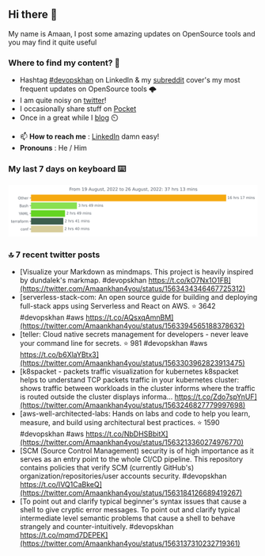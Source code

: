 <!--- [![Hits](https://hits.seeyoufarm.com/api/count/incr/badge.svg?url=https%3A%2F%2Fgithub.com%2Fakhan4u%2Fhit-counter&count_bg=%2379C83D&title_bg=%23555555&icon=&icon_color=%23E7E7E7&title=visits&edge_flat=false)](https://hits.seeyoufarm.com) --->

## Hi there 👋

My name is Amaan, I post some amazing updates on OpenSource tools and you may find it quite useful

### Where to find my content? 🤔

* Hashtag [#devopskhan](https://www.linkedin.com/feed/hashtag/devopskhan/) on LinkedIn & my [subreddit](https://www.reddit.com/r/devopskhan/) cover's my most frequent updates on OpenSource tools 🌩️
* I am quite noisy on [twitter](https://twitter.com/Amaankhan4you)!
* I occasionally share stuff on [Pocket](https://getpocket.com/@ej6g8d1dp2829A16a9Tf5d4T6bAMp3d8791rejDe86yem3bm4e14ex4fT4dluk29)
* Once in a great while I [blog](https://linuxparrot.com/) ⏲️


- 📫 **How to reach me** : [LinkedIn](https://www.linkedin.com/in/amaan-khan-linux-ninja) damn easy!
- **Pronouns** : He / Him

### My last 7 days on keyboard ⌨️

<img src="https://github.com/akhan4u/akhan4u/blob/main/images/stat.svg" alt="Amaan's Wakatime Activity!"/>

### 🔝 7 recent twitter posts
<!-- DEVDOJO:START -->
- [Visualize your Markdown as mindmaps. This project is heavily inspired by dundalek&#39;s markmap. #devopskhan https://t.co/kO7Nx1O1FB](https://twitter.com/Amaankhan4you/status/1563434346467725312)
- [serverless-stack-com: An open source guide for building and deploying full-stack apps using Serverless and React on AWS.
⭐️ 3642
#devopskhan #aws
https://t.co/AQsxqAmnBM](https://twitter.com/Amaankhan4you/status/1563394565188378632)
- [teller: Cloud native secrets management for developers - never leave your command line for secrets.
⭐️ 981
#devopskhan #aws
https://t.co/b6XlaYBtx3](https://twitter.com/Amaankhan4you/status/1563303962823913475)
- [k8spacket - packets traffic visualization for kubernetes k8spacket helps to understand TCP packets traffic in your kubernetes cluster: shows traffic between workloads in the cluster informs where the traffic is routed outside the cluster displays informa… https://t.co/Zdo7spYnUF](https://twitter.com/Amaankhan4you/status/1563246827779997698)
- [aws-well-architected-labs: Hands on labs and code to help you learn, measure, and build using architectural best practices.
⭐️ 1590
#devopskhan #aws
https://t.co/NbDHSBbitX](https://twitter.com/Amaankhan4you/status/1563213360274976770)
- [SCM &lpar;Source Control Management&rpar; security is of high importance as it serves as an entry point to the whole CI/CD pipeline. This repository contains policies that verify SCM &lpar;currently GitHub&#39;s&rpar; organization/repositories/user accounts security. #devopskhan https://t.co/IVQ1CaBkeQ](https://twitter.com/Amaankhan4you/status/1563184126689419267)
- [To point out and clarify typical beginner&#39;s syntax issues that cause a shell to give cryptic error messages. To point out and clarify typical intermediate level semantic problems that cause a shell to behave strangely and counter-intuitively. #devopskhan https://t.co/mqmd7DEPEK](https://twitter.com/Amaankhan4you/status/1563137310232719361)
<!-- DEVDOJO:END -->

<!-- ![Amaan's GitHub stats](https://github-readme-stats.vercel.app/api?username=akhan4u&count_private=true&show_icons=true&hide=contribs) -->
